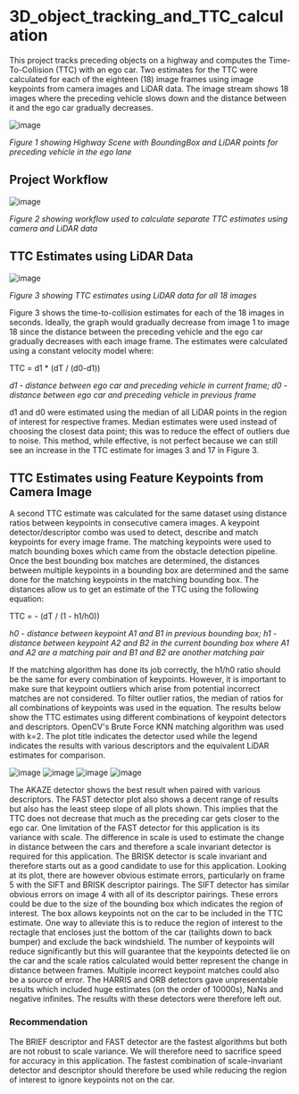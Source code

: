 # 3D_object_tracking_and_TTC_calculation
This project tracks preceding objects on a highway and computes the Time-To-Collision (TTC) with an ego car. Two estimates for the TTC were calculated for each of the eighteen (18) image frames using image keypoints from camera images and LiDAR data. The image stream shows 18 images where the preceding vehicle slows down and the distance between it and the ego car gradually decreases.

![image](https://github.com/Anna-LeeMcLean/3D_object_tracking_and_TTC_calculation/assets/60242931/70b5fa16-1229-4c7e-9995-2bffddc8ff10)

*Figure 1 showing Highway Scene with BoundingBox and LiDAR points for preceding vehicle in the ego lane*

## Project Workflow
![image](https://github.com/Anna-LeeMcLean/3D_object_tracking_and_TTC_calculation/assets/60242931/921e0362-6c5a-4dfb-86ad-ff9f5a6aeaef)

*Figure 2 showing workflow used to calculate separate TTC estimates using camera and LiDAR data*

## TTC Estimates using LiDAR Data
![image](https://github.com/Anna-LeeMcLean/3D_object_tracking_and_TTC_calculation/assets/60242931/8a73db14-b7ad-4a97-8ee0-5cf00060a0e0)

*Figure 3 showing TTC estimates using LiDAR data for all 18 images*

Figure 3 shows the time-to-collision estimates for each of the 18 images in seconds. Ideally, the graph would gradually decrease from image 1 to image 18 since the distance between the preceding vehicle and the ego car gradually decreases with each image frame. The estimates were calculated using a constant velocity model where:

TTC = d1 * (dT / (d0-d1))            

*d1 - distance between ego car and preceding vehicle in current frame; d0 - distance between ego car and preceding vehicle in previous frame*

d1 and d0 were estimated using the median of all LiDAR points in the region of interest for respective frames. Median estimates were used instead of choosing the closest data point; this was to reduce the effect of outliers due to noise. This method, while effective, is not perfect because we can still see an increase in the TTC estimate for images 3 and 17 in Figure 3. 

## TTC Estimates using Feature Keypoints from Camera Image

A second TTC estimate was calculated for the same dataset using distance ratios between keypoints in consecutive camera images. A keypoint detector/descriptor combo was used to detect, describe and match keypoints for every image frame. The matching keypoints were used to match bounding boxes which came from the obstacle detection pipeline. Once the best bounding box matches are determined, the distances between multiple keypoints in a bounding box are determined and the same done for the matching keypoints in the matching bounding box. The distances allow us to get an estimate of the TTC using the following equation:

TTC = - (dT / (1 - h1/h0))

*h0 - distance between keypoint A1 and B1 in previous bounding box; h1 - distance between keypoint A2 and B2 in the current bounding box where A1 and A2 are a matching pair and B1 and B2 are another matching pair*

If the matching algorithm has done its job correctly, the h1/h0 ratio should be the same for every combination of keypoints. However, it is important to make sure that keypoint outliers which arise from potential incorrect matches are not considered. To filter outlier ratios, the median of ratios for all combinations of keypoints was used in the equation. The results below show the TTC estimates using different combinations of keypoint detectors and descriptors. OpenCV's Brute Force KNN matching algorithm was used with k=2. The plot title indicates the detector used while the legend indicates the results with various descriptors and the equivalent LiDAR estimates for comparison.

![image](https://github.com/Anna-LeeMcLean/3D_object_tracking_and_TTC_calculation/assets/60242931/51e0895a-ae68-4e38-9dc6-455cdcf19ebc)
![image](https://github.com/Anna-LeeMcLean/3D_object_tracking_and_TTC_calculation/assets/60242931/11104ee5-fb8a-4c14-ba8f-78dce89420d6)
![image](https://github.com/Anna-LeeMcLean/3D_object_tracking_and_TTC_calculation/assets/60242931/4b828108-ed4f-4f01-ad45-4fc89acd3205)
![image](https://github.com/Anna-LeeMcLean/3D_object_tracking_and_TTC_calculation/assets/60242931/e731d184-ce91-427d-b574-03a88fbe458c)

The AKAZE detector shows the best result when paired with various descriptors. The FAST detector plot also shows a decent range of results but also has the least steep slope of all plots shown. This implies that the TTC does not decrease that much as the preceding car gets closer to the ego car. One limitation of the FAST detector for this application is its variance with scale. The difference in scale is used to estimate the change in distance between the cars and therefore a scale invariant detector is required for this application. The BRISK detector is scale invariant and therefore starts out as a good candidate to use for this application. Looking at its plot, there are however obvious estimate errors, particularly on frame 5 with the SIFT and BRISK descriptor pairings. The SIFT detector has similar obvious errors on image 4 with all of its descriptor pairings. These errors could be due to the size of the bounding box which indicates the region of interest. The box allows keypoints not on the car to be included in the TTC estimate. One way to alleviate this is to reduce the region of interest to the rectagle that encloses just the bottom of the car (tailights down to back bumper) and exclude the back windshield. The number of keypoints will reduce significantly but this will guarantee that the keypoints detected lie on the car and the scale ratios calculated would better represent the change in distance between frames. Multiple incorrect keypoint matches could also be a source of error. The HARRIS and ORB detectors gave unpresentable results which included huge estimates (on the order of 10000s), NaNs and negative infinites. The results with these detectors were therefore left out. 

### Recommendation
The BRIEF descriptor and FAST detector are the fastest algorithms but both are not robust to scale variance. We will therefore need to sacrifice speed for accuracy in this application. The fastest combination of scale-invariant detector and descriptor should therefore be used while reducing the region of interest to ignore keypoints not on the car. 





